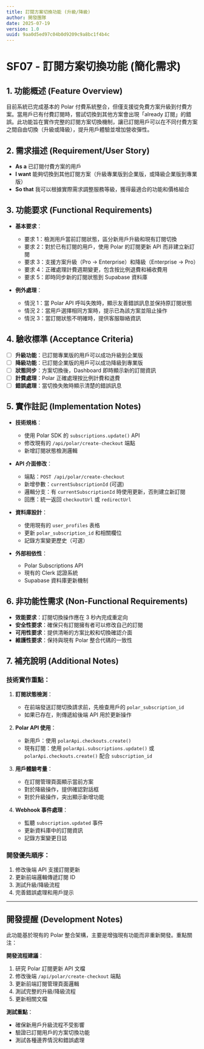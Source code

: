 ```yaml
---
title: 訂閱方案切換功能 (升級/降級)
author: 開發團隊
date: 2025-07-19
version: 1.0
uuid: 9aa0d5ed97c04b0d9209c9a8bc1f4b4c
---
```


# SF07 - 訂閱方案切換功能 (簡化需求)

## 1. 功能概述 (Feature Overview)

目前系統已完成基本的 Polar 付費系統整合，但僅支援從免費方案升級到付費方案。當用戶已有付費訂閱時，嘗試切換到其他方案會出現「already 訂閱」的錯誤。此功能旨在實作完整的訂閱方案切換機制，讓已訂閱用戶可以在不同付費方案之間自由切換（升級或降級），提升用戶體驗並增加營收彈性。

## 2. 需求描述 (Requirement/User Story)

- **As a** 已訂閱付費方案的用戶
- **I want** 能夠切換到其他訂閱方案（升級專業版到企業版，或降級企業版到專業版）
- **So that** 我可以根據實際需求調整服務等級，獲得最適合的功能和價格組合

## 3. 功能要求 (Functional Requirements)

- **基本要求**：
  - 要求 1：檢測用戶當前訂閱狀態，區分新用戶升級和現有訂閱切換
  - 要求 2：對於已有訂閱的用戶，使用 Polar 的訂閱更新 API 而非建立新訂閱
  - 要求 3：支援方案升級（Pro → Enterprise）和降級（Enterprise → Pro）
  - 要求 4：正確處理計費週期變更，包含按比例退費和補收費用
  - 要求 5：即時同步新的訂閱狀態到 Supabase 資料庫

- **例外處理**：
  - 情況 1：當 Polar API 呼叫失敗時，顯示友善錯誤訊息並保持原訂閱狀態
  - 情況 2：當用戶選擇相同方案時，提示已為該方案並阻止操作
  - 情況 3：當訂閱狀態不明確時，提供客服聯絡資訊

## 4. 驗收標準 (Acceptance Criteria)

- [ ] **升級功能**：已訂閱專業版的用戶可以成功升級到企業版
- [ ] **降級功能**：已訂閱企業版的用戶可以成功降級到專業版
- [ ] **狀態同步**：方案切換後，Dashboard 即時顯示新的訂閱資訊
- [ ] **計費處理**：Polar 正確處理按比例計費和退費
- [ ] **錯誤處理**：當切換失敗時顯示清楚的錯誤訊息

## 5. 實作註記 (Implementation Notes)

- **技術規格**：
  - 使用 Polar SDK 的 `subscriptions.update()` API
  - 修改現有的 `/api/polar/create-checkout` 端點
  - 新增訂閱狀態檢測邏輯

- **API 介面修改**：
  - 端點：`POST /api/polar/create-checkout`
  - 新增參數：`currentSubscriptionId` (可選)
  - 邏輯分支：有 `currentSubscriptionId` 時使用更新，否則建立新訂閱
  - 回應：統一返回 `checkoutUrl` 或 `redirectUrl`

- **資料庫設計**：
  - 使用現有的 `user_profiles` 表格
  - 更新 `polar_subscription_id` 和相關欄位
  - 記錄方案變更歷史（可選）

- **外部相依性**：
  - Polar Subscriptions API
  - 現有的 Clerk 認證系統
  - Supabase 資料庫更新機制

## 6. 非功能性需求 (Non-Functional Requirements)

- **效能要求**：訂閱切換操作應在 3 秒內完成重定向
- **安全性要求**：確保只有訂閱擁有者可以修改自己的訂閱
- **可用性要求**：提供清晰的方案比較和切換確認介面
- **維護性要求**：保持與現有 Polar 整合代碼的一致性

## 7. 補充說明 (Additional Notes)

### 技術實作重點：

1. **訂閱狀態檢測**：
   - 在前端發送訂閱切換請求前，先檢查用戶的 `polar_subscription_id`
   - 如果已存在，則傳遞給後端 API 用於更新操作

2. **Polar API 使用**：
   - 新用戶：使用 `polarApi.checkouts.create()`
   - 現有訂閱：使用 `polarApi.subscriptions.update()` 或 `polarApi.checkouts.create()` 配合 `subscription_id`

3. **用戶體驗考量**：
   - 在訂閱管理頁面顯示當前方案
   - 對於降級操作，提供確認對話框
   - 對於升級操作，突出顯示新增功能

4. **Webhook 事件處理**：
   - 監聽 `subscription.updated` 事件
   - 更新資料庫中的訂閱資訊
   - 記錄方案變更日誌

### 開發優先順序：
1. 修改後端 API 支援訂閱更新
2. 更新前端邏輯傳遞訂閱 ID
3. 測試升級/降級流程
4. 完善錯誤處理和用戶提示

---

## 開發提醒 (Development Notes)

此功能基於現有的 Polar 整合架構，主要是增強現有功能而非重新開發。重點關注：

**開發流程建議**：
1. 研究 Polar 訂閱更新 API 文檔
2. 修改後端 `/api/polar/create-checkout` 端點
3. 更新前端訂閱管理頁面邏輯
4. 測試完整的升級/降級流程
5. 更新相關文檔

**測試重點**：
- 確保新用戶升級流程不受影響
- 驗證已訂閱用戶的方案切換功能
- 測試各種邊界情況和錯誤處理